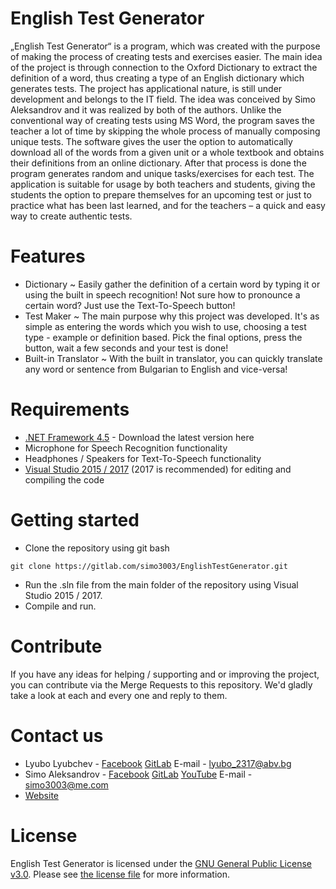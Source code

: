 # English Test Generator 
„English Test Generator“ is a program, which was created with the purpose of making the process of creating tests and exercises easier. 
	The main idea of the project is through connection to the Oxford Dictionary to extract the definition of a word, thus creating a type of an English dictionary which generates tests.
	The project has applicational nature, is still under development and belongs to the IT field.
	The idea was conceived by Simo Aleksandrov and it was realized by both of the authors.
	Unlike the conventional way of creating tests using MS Word, the program saves the teacher a lot of time by skipping the whole process of manually composing unique tests. 
	The software gives the user the option to automatically download all of the words from a given unit or a whole textbook and obtains their definitions from an online dictionary. After that process is done the program generates random and unique tasks/exercises for each test.
	The application is suitable for usage by both teachers and students, giving the students the option to prepare themselves for an upcoming test or just to practice what has been last learned, and for the teachers – a quick and easy way to create authentic tests.
	
# Features
 - Dictionary
	~ Easily gather the definition of a certain word by typing it or using the built in speech recognition! Not sure how to pronounce a certain word? Just use the Text-To-Speech button!
 - Test Maker
    ~ The main purpose why this project was developed. It's as simple as entering the words which you wish to use, choosing a test type - example or definition based. Pick the final options, press the button, wait a few seconds and your test is done! 
 - Built-in Translator
	~ With the built in translator, you can quickly translate any word or sentence from Bulgarian to English and vice-versa!

# Requirements
- [.NET Framework 4.5](https://www.microsoft.com/net/download/dotnet-framework-runtime) - Download the latest version here
- Microphone for Speech Recognition functionality
- Headphones / Speakers for Text-To-Speech functionality
- [Visual Studio 2015 / 2017](https://www.visualstudio.com/downloads/) (2017 is recommended) for editing and compiling the code


# Getting started
- Clone the repository using git bash

```shell
git clone https://gitlab.com/simo3003/EnglishTestGenerator.git
```

 - Run the .sln file from the main folder of the repository using Visual Studio 2015 / 2017. 
 - Compile and run.

# Contribute

If you have any ideas for helping / supporting and or improving the project, you can contribute via the Merge Requests to this repository. We'd gladly take a look at each and every one and reply to them.

# Contact us 

- Lyubo Lyubchev - [Facebook](https://www.facebook.com/lyubo.ivailov.3) [GitLab](https://gitlab.com/IMPZERO) E-mail - lyubo_2317@abv.bg
- Simo Aleksandrov - [Facebook](https://www.facebook.com/simo.aleksandrov) [GitLab](https://gitlab.com/simo3003) [YouTube](https://www.youtube.com/channel/UCXudfqkZnDPm8Kg8gijrAlA) E-mail - simo3003@me.com	
- [Website](http://etgproject.tk/)

# License 

English Test Generator is licensed under the [GNU General Public License v3.0](https://opensource.org/licenses/GPL-3.0). Please see [the license file](LICENSE) for more information.
